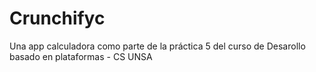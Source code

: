 # Crunchifyc
Una app calculadora como parte de la práctica 5 del curso de Desarollo basado en plataformas - CS UNSA
